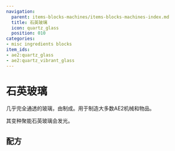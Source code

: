 ```yaml
---
navigation:
  parent: items-blocks-machines/items-blocks-machines-index.md
  title: 石英玻璃
  icon: quartz_glass
  position: 010
categories:
- misc ingredients blocks
item_ids:
- ae2:quartz_glass
- ae2:quartz_vibrant_glass
---
```


# 石英玻璃

<BlockImage id="quartz_glass" scale="8" />

几乎完全通透的玻璃，由<ItemLink id="certus_quartz_dust" />制成。用于制造大多数AE2机械和物品。

其变种聚能石英玻璃会发光。

## 配方

<RecipeFor id="quartz_glass" />

<RecipeFor id="quartz_vibrant_glass" />
